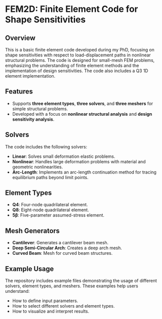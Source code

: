 # FEM2D: Finite Element Code for Shape Sensitivities

## Overview
This is a basic finite element code developed during my PhD, focusing on shape sensitivities with respect to load-displacement paths in nonlinear structural problems. The code is designed for small-mesh FEM problems, emphasizing the understanding of finite element methods and the implementation of design sensitivities. The code also includes a Q3 1D element implementation.

## Features
- Supports **three element types**, **three solvers**, and **three meshers** for simple structural problems.
- Developed with a focus on **nonlinear structural analysis** and **design sensitivity analysis**.

## Solvers
The code includes the following solvers:
- **Linear**: Solves small deformation elastic problems.
- **Nonlinear**: Handles large deformation problems with material and geometric nonlinearities.
- **Arc-Length**: Implements an arc-length continuation method for tracing equilibrium paths beyond limit points.

## Element Types
- **Q4**: Four-node quadrilateral element.
- **Q8**: Eight-node quadrilateral element.
- **5β**: Five-parameter assumed-stress element.

## Mesh Generators
- **Cantilever**: Generates a cantilever beam mesh.
- **Deep Semi-Circular Arch**: Creates a deep arch mesh.
- **Curved Beam**: Mesh for curved beam structures.

## Example Usage
The repository includes example files demonstrating the usage of different solvers, element types, and meshers. These examples help users understand:
- How to define input parameters.
- How to select different solvers and element types.
- How to visualize and interpret results.




